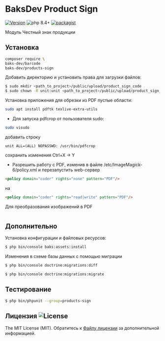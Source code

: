 # BaksDev Product Sign

[![Version](https://img.shields.io/badge/version-7.2.83-blue)](https://github.com/baks-dev/products-sign/releases)
![php 8.4+](https://img.shields.io/badge/php-min%208.4-red.svg)
[![packagist](https://img.shields.io/badge/packagist-green)](https://packagist.org/packages/baks-dev/products-sign)

Модуль Честный знак продукции

## Установка

``` bash
composer require \
baks-dev/barcode
baks-dev/products-sign
```

Добавить директорию и установить права для загрузки файлов:

``` bash
$ sudo mkdir <path_to_project>/public/upload/product_sign_code
$ sudo chown -R unit:unit <path_to_project>/public/upload/product_sign_code
```

Установка приложения для обрезки из PDF пустые области:

```bash
sudo apt install pdftk texlive-extra-utils
```

* Для запуска pdfcrop от пользователя sudo:

```bash
sudo visudo
```

добавить строку

```text
unit ALL=(ALL) NOPASSWD: /usr/bin/pdfcrop
```

сохранить изменения Ctrl+X -> Y


* Pазрешить работу с PDF, изменив в файле /etc/ImageMagick-6/policy.xml и перезапустить web-сервер

```html
<policy domain="coder" rights="none" pattern="PDF"/>
```

на

```html
<policy domain="coder" rights="read|write" pattern="PDF"/>
```

Для преобразования изображений в PDF

```bash


```

## Дополнительно

Установка конфигурации и файловых ресурсов:

``` bash
$ php bin/console baks:assets:install
```

Изменения в схеме базы данных с помощью миграции

``` bash
$ php bin/console doctrine:migrations:diff

$ php bin/console doctrine:migrations:migrate
```

## Тестирование

``` bash
$ php bin/phpunit --group=products-sign
```

## Лицензия ![License](https://img.shields.io/badge/MIT-green)

The MIT License (MIT). Обратитесь к [Файлу лицензии](LICENSE.md) за дополнительной информацией.
